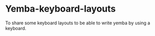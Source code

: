 # Yemba-keyboard-layouts
To share some keyboard layouts to be able to write yemba by using a keyboard.
